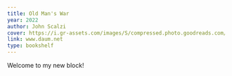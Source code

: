 ```yaml
---
title: Old Man's War
year: 2022
author: John Scalzi
cover: https://i.gr-assets.com/images/S/compressed.photo.goodreads.com/books/1509467059l/36510196._SY475_.jpg
link: www.daum.net
type: bookshelf
---
```


Welcome to my new block!

